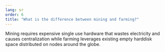 ```yaml
---
lang: sr
order: 6
title: "What is the difference between mining and farming?"
---
```


Mining requires expensive single use hardware that wastes electricity and causes centralization while farming leverages existing empty harddisk space distributed on nodes around the globe.
